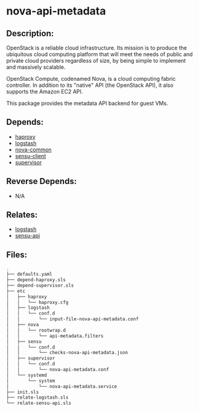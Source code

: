 # nova-api-metadata

## Description:

OpenStack is a reliable cloud infrastructure. Its mission is to produce the ubiquitous cloud computing platform that will meet the needs of public and private cloud providers regardless of size, by being simple to implement and massively scalable.

OpenStack Compute, codenamed Nova, is a cloud computing fabric controller. In addition to its "native" API (the OpenStack API), it also supports the Amazon EC2 API.

This package provides the metadata API backend for guest VMs.

## Depends:

  -  [haproxy](/salt/haproxy)
  -  [logstash](/salt/logstash)
  -  [nova-common](/salt/nova-common)
  -  [sensu-client](/salt/sensu-client)
  -  [supervisor](/salt/supervisor)

## Reverse Depends:

  -  N/A

## Relates:

  -  [logstash](/salt/logstash)
  -  [sensu-api](/salt/sensu-api)

## Files:

```bash
.
├── defaults.yaml
├── depend-haproxy.sls
├── depend-supervisor.sls
├── etc
│   ├── haproxy
│   │   └── haproxy.cfg
│   ├── logstash
│   │   └── conf.d
│   │       └── input-file-nova-api-metadata.conf
│   ├── nova
│   │   └── rootwrap.d
│   │       └── api-metadata.filters
│   ├── sensu
│   │   └── conf.d
│   │       └── checks-nova-api-metadata.json
│   ├── supervisor
│   │   └── conf.d
│   │       └── nova-api-metadata.conf
│   └── systemd
│       └── system
│           └── nova-api-metadata.service
├── init.sls
├── relate-logstash.sls
└── relate-sensu-api.sls
```
